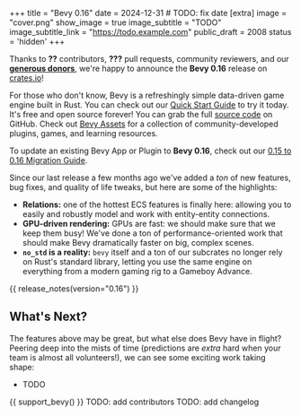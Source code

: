 +++
title = "Bevy 0.16"
date = 2024-12-31 # TODO: fix date
[extra]
image = "cover.png"
show_image = true
image_subtitle = "TODO"
image_subtitle_link = "https://todo.example.com"
public_draft = 2008
status = 'hidden'
+++

Thanks to **??** contributors, **???** pull requests, community reviewers, and our [**generous donors**](/donate), we're happy to announce the **Bevy 0.16** release on [crates.io](https://crates.io/crates/bevy)!

For those who don't know, Bevy is a refreshingly simple data-driven game engine built in Rust. You can check out our [Quick Start Guide](/learn/quick-start) to try it today. It's free and open source forever! You can grab the full [source code](https://github.com/bevyengine/bevy) on GitHub. Check out [Bevy Assets](https://bevyengine.org/assets) for a collection of community-developed plugins, games, and learning resources.

To update an existing Bevy App or Plugin to **Bevy 0.16**, check out our [0.15 to 0.16 Migration Guide](/learn/migration-guides/0-15-to-0-16/).

Since our last release a few months ago we've added a _ton_ of new features, bug fixes, and quality of life tweaks, but here are some of the highlights:

- **Relations:** one of the hottest ECS features is finally here: allowing you to easily and robustly model and work with entity-entity connections.
- **GPU-driven rendering:** GPUs are fast: we should make sure that we keep them busy! We've done a ton of performance-oriented work that should make Bevy dramatically faster on big, complex scenes.
- **`no_std` is a reality:** `bevy` itself and a ton of our subcrates no longer rely on Rust's standard library, letting you use the same engine on everything from a modern gaming rig to a Gameboy Advance.

<!-- more -->

{{ release_notes(version="0.16") }}

## What's Next?

The features above may be great, but what else does Bevy have in flight?
Peering deep into the mists of time (predictions are _extra_ hard when your team is almost all volunteers!), we can see some exciting work taking shape:

- TODO

{{ support_bevy() }}
TODO: add  contributors
TODO: add changelog
